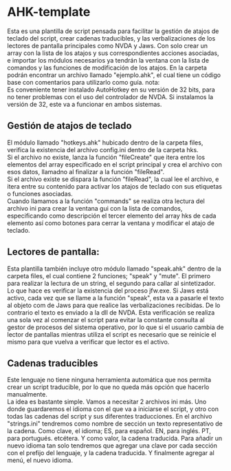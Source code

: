 ﻿# AHK-template

Esta es una plantilla de script pensada para facilitar la gestión de atajos de teclado del script, crear cadenas traducibles, y las verbalizaciones de los lectores de pantalla principales como NVDA y Jaws.
Con solo crear un array con la lista de los atajos y sus correspondientes acciones asociadas, e importar los módulos necesarios ya tendrán la ventana con la lista de comandos y las funciones de modificación de los atajos.
En la carpeta podrán encontrar un archivo llamado "ejemplo.ahk", el cual tiene un código base con comentarios para  utilizarlo como guía.
nota:  
Es conveniente tener instalado AutoHotkey en su versión de 32 bits, para no tener problemas con el uso del controlador de NVDA. Si instalamos la versión de 32, este va a funcionar en ambos sistemas. 

## Gestión de atajos de teclado

El módulo llamado "hotkeys.ahk" hubicado dentro de la carpeta files, verifica la existencia del archivo config.ini dentro de la carpeta hks.  
Si el archivo no existe, lanza la función "fileCreate" que itera entre los elementos del array especificado en el script principal y crea el archivo con esos datos, llamadno al finalizar  a la función "fileRead".  
Si el archivo existe se dispara la función "fileRead", la cual lee el archivo, e itera entre su contenido para activar los atajos de teclado con sus etiquetas o funciones asociadas.  
Cuando llamamos a la función "commands" se realiza otra lectura del archivo ini para crear la ventana gui con la lista de comandos, especificando como descripción el tercer elemento del array hks de cada elemento así como botones para cerrar la ventana y modificar el atajo de teclado.  

## Lectores de pantalla:

Esta plantilla también incluye otro módulo llamado "speak.ahk" dentro de la carpeta files, el cual contiene 2 funciones; "speak" y "mute". El primero para realizar la lectura de un string, el segundo para callar al sintetizador.
Lo que hace es verificar la existencia del proceso jfw.exe. Si Jaws está activo, cada vez que se llame a la función "speak", esta va a pasarle el texto al objeto com de Jaws para que realice las verbalizaciones recibidas. De lo contrario el texto es enviado a la dll de NVDA.
Esta verificación se realiza una sola vez al comenzar el script para evitar la constante consulta al gestor de procesos del sistema operativo, por lo que si el usuario cambia de lector de pantallas mientras utiliza el script es necesario que se reinicie el mismo para que vuelva a verificar que lector es el activo. 

## Cadenas traducibles

Este lenguaje no tiene ninguna herramienta automática que nos permita crear un script traducible, por lo que no queda más opción que hacerlo manualmente.  
La idea es bastante simple. Vamos a necesitar 2 archivos ini más. Uno donde guardaremos el idioma con el que va a iniciarse el script, y otro con todas las cadenas del script y sus diferentes traducciones.
En el archivo "strings.ini" tendremos como nombre de sección un texto representativo de la cadena. Como clave, el idioma; ES, para español. EN, para inglés. PT, para portugués. etcétera. Y como valor, la cadena traducida.
Para añadir un nuevo idioma tan solo tendremos que agregar una clave por cada sección con el prefijo del lenguaje, y la cadena traducida. Y finalmente agregar al menú, el nuevo idioma.
